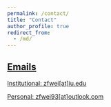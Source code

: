 ```yaml
---
permalink: /contact/
title: "Contact"
author_profile: true
redirect_from: 
  - /md/
---
```



## <u>Emails<u>
Institutional: zfwei\[at\]iu.edu

Personal: zfwei93\[at\]outlook.com

